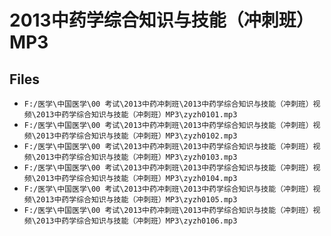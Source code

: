 # 2013中药学综合知识与技能（冲刺班）MP3

## Files

- `F:/医学\中国医学\00 考试\2013中药冲刺班\2013中药学综合知识与技能（冲刺班）视频\2013中药学综合知识与技能（冲刺班）MP3\zyzh0101.mp3`
- `F:/医学\中国医学\00 考试\2013中药冲刺班\2013中药学综合知识与技能（冲刺班）视频\2013中药学综合知识与技能（冲刺班）MP3\zyzh0102.mp3`
- `F:/医学\中国医学\00 考试\2013中药冲刺班\2013中药学综合知识与技能（冲刺班）视频\2013中药学综合知识与技能（冲刺班）MP3\zyzh0103.mp3`
- `F:/医学\中国医学\00 考试\2013中药冲刺班\2013中药学综合知识与技能（冲刺班）视频\2013中药学综合知识与技能（冲刺班）MP3\zyzh0104.mp3`
- `F:/医学\中国医学\00 考试\2013中药冲刺班\2013中药学综合知识与技能（冲刺班）视频\2013中药学综合知识与技能（冲刺班）MP3\zyzh0105.mp3`
- `F:/医学\中国医学\00 考试\2013中药冲刺班\2013中药学综合知识与技能（冲刺班）视频\2013中药学综合知识与技能（冲刺班）MP3\zyzh0106.mp3`
